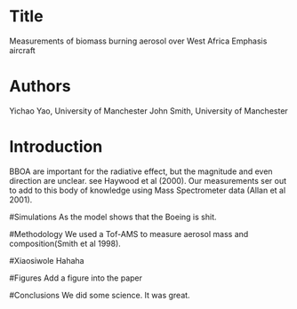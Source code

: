 # Title
Measurements of biomass burning aerosol over West Africa
Emphasis aircraft

# Authors
Yichao Yao, University of Manchester
John Smith, University of Manchester

# Introduction
BBOA are important for the radiative effect, but the magnitude and even direction are unclear. see Haywood et al (2000).
Our measurements ser out to add to this body of knowledge using Mass Spectrometer data (Allan et al 2001).

#Simulations
As the model shows that the Boeing is shit.

#Methodology
We used a Tof-AMS to measure aerosol mass and composition(Smith et al 1998).

#Xiaosiwole
Hahaha

#Figures
Add a figure into the paper

#Conclusions
We did some science. It was great.